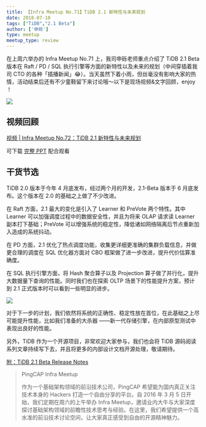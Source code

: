 ```yaml
---
title: 【Infra Meetup No.71】TiDB 2.1 新特性与未来规划 
date: 2018-07-10
tags: ["TiDB","2.1 Beta"]
author: ['申砾']
type: meetup
meetup_type: review
---
```


在上周六举办的 Infra Meetup No.71 上，我司申砾老师重点介绍了 TiDB 2.1 Beta 版本在 Raft / PD / SQL 执行引擎等方面的新特性以及未来的规划（中间穿插着我司 CTO 的各种「插播新闻」😂）。当天虽然下着小雨，但丝毫没有影响大家的热情，活动结束后还有不少童鞋留下来讨论哦～以下是现场视频&文字回顾，enjoy ！

![](http://upload-images.jianshu.io/upload_images/542677-0a32562c24e2df28?imageMogr2/auto-orient/strip%7CimageView2/2/w/1240)


## 视频回顾

[视频 | Infra Meetup No.72：TiDB 2.1 新特性与未来规划](https://v.qq.com/txp/iframe/player.html?origin=https%3A%2F%2Fmp.weixin.qq.com&amp;vid=h0716zf30mx&amp;autoplay=false&amp;full=true&amp;show1080p=false&amp;isDebugIframe=false)

可下载 [完整 PPT](https://eyun.baidu.com/s/3ggd9wY3) 配合观看

## 干货节选

TiDB 2.0 版本于今年 4 月底发布，经过两个月的开发，2.1-Beta 版本于 6 月底发布。这个版本在 2.0 的基础之上做了不少改进。

在 Raft 方面，2.1 最大的变化是引入了 Learner 和 PreVote 两个特性。其中 Learner 可以加强调度过程中的数据安全性，并且为将来 OLAP 请求读 Learner 副本打下基础；PreVote 可以增强系统的稳定性，降低诸如网络隔离后节点重新加入造成的系统抖动。

在 PD 方面，2.1 优化了热点调度功能，收集更详细更准确的集群负载信息，并做更合理的调度在 SQL 优化器方面对 CBO 框架做了进一步改进，提升代价估算准确度。

在 SQL 执行引擎方面，将 Hash 聚合算子以及 Projection 算子做了并行化，提升大数据量下查询的性能。同时我们也在探索 OLTP 场景下的性能提升方案，预计到 2.1 正式版本时可以看到一些明显的进步。

![](http://upload-images.jianshu.io/upload_images/542677-43a69335f5894b62?imageMogr2/auto-orient/strip%7CimageView2/2/w/1240)


对于下一步的计划，我们依然将系统的正确性、稳定性放在首位，在此基础之上尽可能提升性能，比如我们准备的大杀器 ——新一代存储引擎，在内部原型测试中表现出良好的性能。

另外，TiDB 作为一个开源项目，非常欢迎大家参与，我们也会将 TiDB 源码阅读系列文章持续写下去，并且将更多的内部设计文档开源处理，敬请期待。

[附：TiDB 2.1 Beta Release Notes](https://github.com/pingcap/docs/blob/master/releases/21beta.md)


>PingCAP Infra Meetup
>
>作为一个基础架构领域的前沿技术公司，PingCAP 希望能为国内真正关注技术本身的 Hackers 打造一个自由分享的平台。自 2016 年 3 月 5 日开始，我们定期在周六的上午举办 Infra Meetup，邀请业内大牛与大家深度探讨基础架构领域的前瞻性技术思考与经验。在这里，我们希望提供一个高水准的前沿技术讨论空间，让大家真正感受到自由的开源精神魅力。